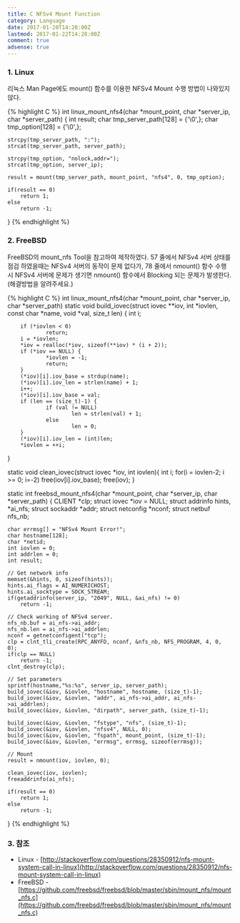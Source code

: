 ```yaml
---
title: C NFSv4 Mount Function
category: Language
date: 2017-01-20T14:28:00Z
lastmod: 2017-01-22T14:28:00Z
comment: true
adsense: true
---
```


### 1. Linux

리눅스 Man Page에도 mount() 함수를 이용한 NFSv4 Mount 수행 방법이 나와있지 않다.

{% highlight C %}
int linux_mount_nfs4(char *mount_point, char *server_ip, char *server_path)
{
    int result;
    char tmp_server_path[128] = {'\0',};
    char tmp_option[128] = {'\0',};

    strcpy(tmp_server_path, ":");
    strcat(tmp_server_path, server_path);

    strcpy(tmp_option, "nolock,addr=");
    strcat(tmp_option, server_ip);

    result = mount(tmp_server_path, mount_point, "nfs4", 0, tmp_option);

    if(result == 0)
        return 1;
    else
        return -1;
}
{% endhighlight %}

### 2. FreeBSD

FreeBSD의 mount_nfs Tool을 참고하여 제작하였다. 57 줄에서 NFSv4 서버 상태를 점검 하였을때는 NFSv4 서버의 동작이 문제 없다가, 78 줄에서 nmount() 함수 수행 시 NFSv4 서버에 문제가 생기면  nmount() 함수에서 Blocking 되는 문제가 발생한다. (해결방법을 알려주세요.)

{% highlight C %}
int linux_mount_nfs4(char *mount_point, char *server_ip, char *server_path)
static void build_iovec(struct iovec **iov, int *iovlen, const char *name, void *val, size_t len)
{
        int i;

        if (*iovlen < 0)
                return;
        i = *iovlen;
        *iov = realloc(*iov, sizeof(**iov) * (i + 2));
        if (*iov == NULL) {
                *iovlen = -1;
                return;
        }
        (*iov)[i].iov_base = strdup(name);
        (*iov)[i].iov_len = strlen(name) + 1;
        i++;
        (*iov)[i].iov_base = val;
        if (len == (size_t)-1) {
                if (val != NULL)
                        len = strlen(val) + 1;
                else
                        len = 0;
        }
        (*iov)[i].iov_len = (int)len;
        *iovlen = ++i;
}

static void clean_iovec(struct iovec *iov, int iovlen){
    int i;
    for(i = iovlen-2; i >= 0; i=-2)
        free(iov[i].iov_base);
    free(iov);
}

static int freebsd_mount_nfs4(char *mount_point, char *server_ip, char *server_path)
{
    CLIENT *clp;
    struct iovec *iov = NULL;
    struct addrinfo hints, *ai_nfs;
    struct sockaddr *addr;
    struct netconfig *nconf;
    struct netbuf nfs_nb;

    char errmsg[] = "NFSv4 Mount Error!";
    char hostname[128];
    char *netid;
    int iovlen = 0;
    int addrlen = 0;
    int result;

    // Get network info
    memset(&hints, 0, sizeof(hints));
    hints.ai_flags = AI_NUMERICHOST;
    hints.ai_socktype = SOCK_STREAM;
    if(getaddrinfo(server_ip, "2049", NULL, &ai_nfs) != 0)
        return -1;

    // Check working of NFSv4 server.
    nfs_nb.buf = ai_nfs->ai_addr;
    nfs_nb.len = ai_nfs->ai_addrlen;
    nconf = getnetconfigent("tcp");
    clp = clnt_tli_create(RPC_ANYFD, nconf, &nfs_nb, NFS_PROGRAM, 4, 0, 0);
    if(clp == NULL)
        return -1;
    clnt_destroy(clp);

    // Set parameters
    sprintf(hostname,"%s:%s", server_ip, server_path);
    build_iovec(&iov, &iovlen, "hostname", hostname, (size_t)-1);
    build_iovec(&iov, &iovlen, "addr", ai_nfs->ai_addr, ai_nfs->ai_addrlen);
    build_iovec(&iov, &iovlen, "dirpath", server_path, (size_t)-1);

    build_iovec(&iov, &iovlen, "fstype", "nfs", (size_t)-1);
    build_iovec(&iov, &iovlen, "nfsv4", NULL, 0);
    build_iovec(&iov, &iovlen, "fspath", mount_point, (size_t)-1);
    build_iovec(&iov, &iovlen, "errmsg", errmsg, sizeof(errmsg));

    // Mount
    result = nmount(iov, iovlen, 0);

    clean_iovec(iov, iovlen);
    freeaddrinfo(ai_nfs);

    if(result == 0)
        return 1;
    else
        return -1;
}
{% endhighlight %}

### 3. 참조
* Linux - [http://stackoverflow.com/questions/28350912/nfs-mount-system-call-in-linux](http://stackoverflow.com/questions/28350912/nfs-mount-system-call-in-linux)
* FreeBSD - [https://github.com/freebsd/freebsd/blob/master/sbin/mount_nfs/mount_nfs.c](https://github.com/freebsd/freebsd/blob/master/sbin/mount_nfs/mount_nfs.c)
